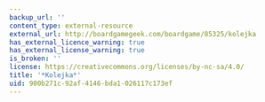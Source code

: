 ```yaml
---
backup_url: ''
content_type: external-resource
external_url: http://boardgamegeek.com/boardgame/85325/kolejka
has_external_licence_warning: true
has_external_license_warning: true
is_broken: ''
license: https://creativecommons.org/licenses/by-nc-sa/4.0/
title: '*Kolejka*'
uid: 900b271c-92af-4146-bda1-026117c173ef
---
```

